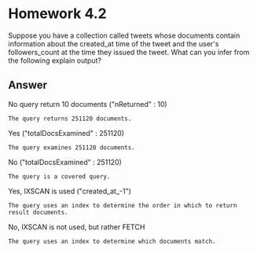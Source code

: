 # Homework 4.2

Suppose you have a collection called tweets whose documents contain information about the created_at time of the tweet and the user's followers_count at the time they issued the tweet. What can you infer from the following explain output?

## Answer

No query return 10 documents ("nReturned" : 10)
```
The query returns 251120 documents.
```

Yes ("totalDocsExamined" : 251120)
```
The query examines 251120 documents.
```

No ("totalDocsExamined" : 251120)
```
The query is a covered query.
```

Yes, IXSCAN is used ("created_at_-1")
```
The query uses an index to determine the order in which to return result documents.
```

No, IXSCAN is not used, but rather FETCH
```
The query uses an index to determine which documents match.
```
